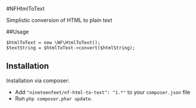 #NFHtmlToText

Simplistic conversion of HTML to plain text

##Usage

    $htmlToText = new \NF\HtmlToText();
    $textString = $htmlToText->convert($htmlString);


## Installation

Installation via composer:

* Add `"nineteenfeet/nf-html-to-text": "1.*"` to your `composer.json` file
* Run `php composer.phar update`.
